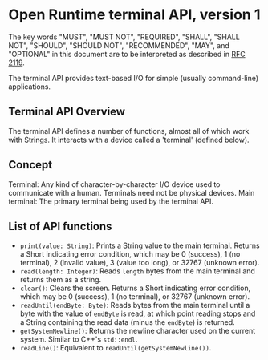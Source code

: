 # Open Runtime terminal API, version 1

The key words "MUST", "MUST NOT", "REQUIRED", "SHALL", "SHALL NOT", "SHOULD", "SHOULD NOT", "RECOMMENDED", "MAY", and "OPTIONAL" in this document are to be interpreted as described in [RFC 2119](http://www.ietf.org/rfc/rfc2119.txt).

The terminal API provides text-based I/O for simple (usually command-line) applications.

## Terminal API Overview

The terminal API defines a number of functions, almost all of which work with Strings. It interacts with a device called a 'terminal' (defined below).

## Concept

Terminal: Any kind of character-by-character I/O device used to communicate with a human. Terminals need not be physical devices.
Main terminal: The primary terminal being used by the terminal API.

## List of API functions

 * `print(value: String)`: Prints a String value to the main terminal. Returns a Short indicating error condition, which may be 0 (success), 1 (no terminal), 2 (invalid value), 3 (value too long), or 32767 (unknown error).
 * `read(length: Integer)`: Reads `length` bytes from the main terminal and returns them as a string.
 * `clear()`: Clears the screen. Returns a Short indicating error condition, which may be 0 (success), 1 (no terminal), or 32767 (unknown error).
 * `readUntil(endByte: Byte)`: Reads bytes from the main terminal until a byte with the value of `endByte` is read, at which point reading stops and a String containing the read data (minus the `endByte`) is returned.
 * `getSystemNewline()`: Returns the newline character used on the current system. Similar to C++'s `std::endl`.
 * `readLine()`: Equivalent to `readUntil(getSystemNewline())`.
